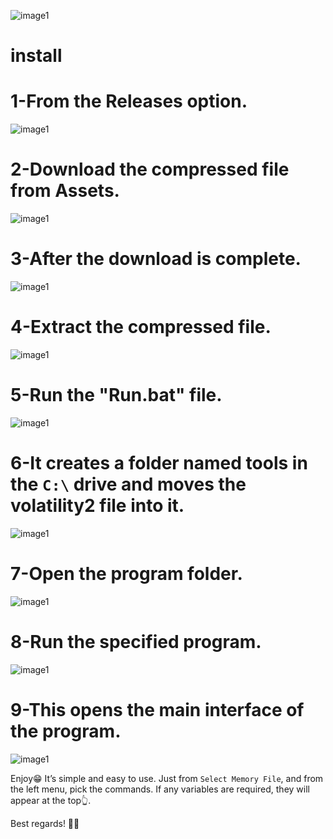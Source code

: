 
![image1](volatility2.gif)

# install 
# 1-From the Releases option.

![image1](img/1.png)

# 2-Download the compressed file from Assets.

![image1](img/2.png)

# 3-After the download is complete.

![image1](img/3.png)

# 4-Extract the compressed file.

![image1](img/4.PNG)

# 5-Run the "Run.bat" file.

![image1](img/5.PNG)

# 6-It creates a folder named tools in the ```C:\``` drive and moves the volatility2 file into it.

![image1](img/6.png)

# 7-Open the program folder.

![image1](img/7.png)

# 8-Run the specified program.

![image1](img/8.png)

# 9-This opens the main interface of the program.

![image1](img/9.png)


Enjoy😁 It’s simple and easy to use. Just from ```Select Memory File```, and from the left menu, pick the commands. If any variables are required, they will appear at the top👆.

Best regards! 👨‍💻






